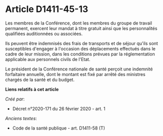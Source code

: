 # Article D1411-45-13

Les membres de la Conférence, dont les membres du groupe de travail permanent, exercent leur mandat à titre gratuit ainsi que
les personnalités qualifiées auditionnées ou associées.

Ils peuvent être indemnisés des frais de transports et de séjour qu'ils sont susceptibles d'engager à l'occasion des
déplacements effectués dans le cadre de leur mission, dans les conditions prévues par la réglementation applicable aux
personnels civils de l'Etat.

Le président de la Conférence nationale de santé perçoit une indemnité forfaitaire annuelle, dont le montant est fixé par
arrêté des ministres chargés de la santé et du budget.

**Liens relatifs à cet article**

_Créé par_:

  - Décret n°2020-171 du 26 février 2020 - art. 1

_Anciens textes_:

  - Code de la santé publique - art. D1411-58 (T)
